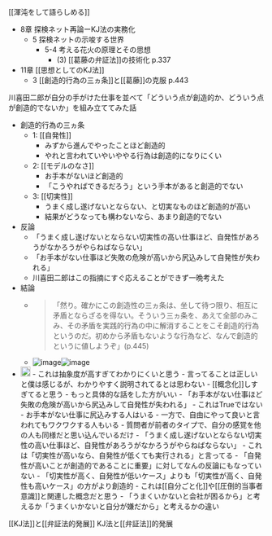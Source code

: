 
[[渾沌をして語らしめる]]
- 8章 探検ネット再論ーKJ法の実務化
    - 5 探検ネットの示唆する世界
        - 5-4 考える花火の原理とその思想
            - (3) [[葛藤の弁証法]]の技術化 p.337
- 11章 [[思想としてのKJ法]]
    - 3 [[創造的行為の三ヵ条]]と[[葛藤]]の克服 p.443

川喜田二郎が自分の手がけた仕事を並べて「どういう点が創造的か、どういう点が創造的でないか」を組み立ててみた話
- 創造的行為の三ヵ条
    - 1: [[自発性]]
        - みずから進んでやったことほど創造的
        - やれと言われていやいややる行為は創造的になりにくい
    - 2: [[モデルのなさ]]
        - お手本がないほど創造的
        - 「こうやればできるだろう」という手本があると創造的でない
    - 3: [[切実性]]
        - うまく成し遂げないとならない、と切実なものほど創造的が高い
        - 結果がどうなっても構わないなら、あまり創造的でない
- 反論
    - 「うまく成し遂げないとならない切実性の高い仕事ほど、自発性があろうがなかろうがやらねばならない」
    - 「お手本がない仕事ほど失敗の危険が高いから尻込みして自発性が失われる」
    - 川喜田二郎はこの指摘にすぐ応えることができず一晩考えた
- 結論
    - > 「然り。確かにこの創造性の三ヵ条は、坐して待つ限り、相互に矛盾とならざるを得ない。そういう三ヵ条を、あえて全部のみこみ、その矛盾を実践的行為の中に解消することをこそ創造的行為というのだ。初めから矛盾もないような行為など、なんで創造的というに値しようぞ」(p.445)
    - ![image](https://gyazo.com/0a30c98a8179daa0c53b4f79915093d0/thumb/1000)![image](https://gyazo.com/5de6435f5dc537d8a40d33ee5a73767c/thumb/1000)
- <img src='https://scrapbox.io/api/pages/nishio/nishio/icon' alt='nishio.icon' height="19.5"/>
    - これは抽象度が高すぎてわかりにくいと思う
        - 言ってることは正しいと僕は感じるが、わかりやすく説明されてるとは思わない
        - [[概念化]]しすぎてると思う
        - もっと具体的な話をした方がいい
    - 「お手本がない仕事ほど失敗の危険が高いから尻込みして自発性が失われる」
        - これはTrueではない
        - お手本がない仕事に尻込みする人はいる
        - 一方で、自由にやって良いと言われてもワクワクする人もいる
        - 質問者が前者のタイプで、自分の感覚を他の人も同様だと思い込んでいるだけ
    - 「うまく成し遂げないとならない切実性の高い仕事ほど、自発性があろうがなかろうがやらねばならない」
        - これは「切実性が高いなら、自発性が低くても実行される」と言ってる
        - 「自発性が高いことが創造的であることに重要」に対してなんの反論にもなっていない
        - 「切実性が高く、自発性が低いケース」よりも「切実性が高く、自発性も高いケース」の方がより創造的
        - これは[[自分ごと化]]や[[圧倒的当事者意識]]と関連した概念だと思う
            - 「うまくいかないと会社が困るから」と考えるか「うまくいかないと自分が嫌だから」と考えるかの違い

[[KJ法]]と[[弁証法的発展]]
KJ法と[[弁証法]]的発展

